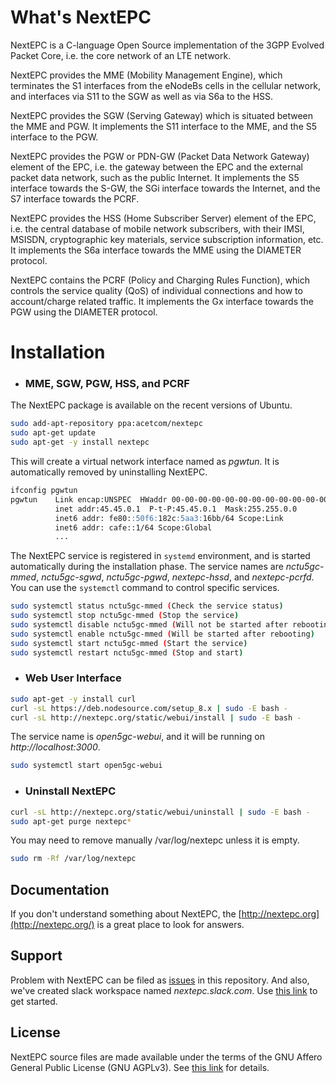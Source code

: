What's NextEPC
================

NextEPC is a C-language Open Source implementation of the 3GPP Evolved Packet Core, i.e. the core network of an LTE network.

NextEPC provides the MME (Mobility Management Engine), which terminates the S1 interfaces from the eNodeBs cells in the cellular network, and interfaces via S11 to the SGW as well as via S6a to the HSS.

NextEPC provides the SGW (Serving Gateway) which is situated between the MME and PGW.  It implements the S11 interface to the MME, and the S5 interface to the PGW.

NextEPC provides the PGW or PDN-GW (Packet Data Network Gateway) element of the EPC, i.e. the gateway between the EPC and the external packet data network, such as the public Internet.  It implements the S5 interface towards the S-GW, the SGi interface towards the Internet, and the S7 interface towards the PCRF.

NextEPC provides the HSS (Home Subscriber Server) element of the EPC, i.e. the central database of mobile network subscribers, with their IMSI, MSISDN, cryptographic key materials, service subscription information, etc.  It implements the S6a interface towards the MME using the DIAMETER protocol.

NextEPC contains the PCRF (Policy and Charging Rules Function), which controls the service quality (QoS) of individual connections and how to account/charge related traffic.  It implements the Gx interface towards the PGW using the DIAMETER protocol.

Installation 
============

* ### MME, SGW, PGW, HSS, and PCRF

The NextEPC package is available on the recent versions of Ubuntu.

```bash
sudo add-apt-repository ppa:acetcom/nextepc
sudo apt-get update
sudo apt-get -y install nextepc
```
This will create a virtual network interface named as *pgwtun*. It is automatically removed by uninstalling NextEPC.

```markdown
ifconfig pgwtun
pgwtun    Link encap:UNSPEC  HWaddr 00-00-00-00-00-00-00-00-00-00-00-00-00-00-00-00  
          inet addr:45.45.0.1  P-t-P:45.45.0.1  Mask:255.255.0.0
          inet6 addr: fe80::50f6:182c:5aa3:16bb/64 Scope:Link
          inet6 addr: cafe::1/64 Scope:Global
          ...
```

The NextEPC service is registered in `systemd` environment, and is started automatically during the installation phase. The service names are *nctu5gc-mmed*, *nctu5gc-sgwd*, *nctu5gc-pgwd*, *nextepc-hssd*, and *nextepc-pcrfd*. You can use the `systemctl` command to control specific services.

```bash
sudo systemctl status nctu5gc-mmed (Check the service status)
sudo systemctl stop nctu5gc-mmed (Stop the service)
sudo systemctl disable nctu5gc-mmed (Will not be started after rebooting)
sudo systemctl enable nctu5gc-mmed (Will be started after rebooting)
sudo systemctl start nctu5gc-mmed (Start the service)
sudo systemctl restart nctu5gc-mmed (Stop and start)
```


* ### Web User Interface

```bash
sudo apt-get -y install curl
curl -sL https://deb.nodesource.com/setup_8.x | sudo -E bash -
curl -sL http://nextepc.org/static/webui/install | sudo -E bash -
```

The service name is *open5gc-webui*, and it will be running on _http://localhost:3000_.

```bash
sudo systemctl start open5gc-webui
```


* ### Uninstall NextEPC

```bash
curl -sL http://nextepc.org/static/webui/uninstall | sudo -E bash -
sudo apt-get purge nextepc*
```

You may need to remove manually /var/log/nextepc unless it is empty.
```bash
sudo rm -Rf /var/log/nextepc
```


## Documentation

If you don't understand something about NextEPC, the [http://nextepc.org](http://nextepc.org/) is a great place to look for answers.


## Support

Problem with NextEPC can be filed as [issues](https://github.com/acetcom/nextepc/issues) in this repository. And also, we've created slack workspace named _nextepc.slack.com_. Use [this link](https://join.slack.com/t/nextepc/shared_invite/enQtMzMyMTIwMzY2MTAyLTJjYzQyYWFhYWZmNTBmNmFmY2EzMzJlY2VhYWMzYzY1NTE1YWYzZjFiMDM4ZDIxNDRhZTRmY2M2YmI4NzdmZjI) to get started.


## License

NextEPC source files are made available under the terms of the GNU Affero General Public License (GNU AGPLv3). See [this link](http://nextepc.org/docs/nextepc/4-license/) for details.

